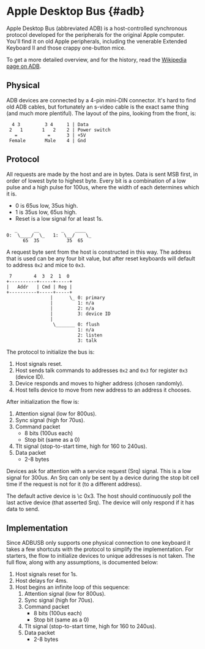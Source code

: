 Apple Desktop Bus {#adb}
=================

Apple Desktop Bus (abbreviated ADB) is a host-controlled synchronous
protocol developed for the peripherals for the original Apple
computer. You'll find it on old Apple peripherals, including the
venerable Extended Keyboard II and those crappy one-button mice.

To get a more detailed overview, and for the history, read the
[Wikipedia page on ADB][wiki].

Physical
--------

ADB devices are connected by a 4-pin mini-DIN connector. It's hard to
find old ADB cables, but fortunately an s-video cable is the exact
same thing (and much more plentiful). The layout of the pins, looking
from the front, is:

~~~~~~~~~~~~~~~~~~~~~~~~~~~~~~~~~~~~~~
  4 3         3 4     1 | Data
 2   1       1   2    2 | Power switch
   =           =      3 | +5V
 Female       Male    4 | Gnd
~~~~~~~~~~~~~~~~~~~~~~~~~~~~~~~~~~~~~~

Protocol
--------

All requests are made by the host and are in bytes. Data is sent MSB
first, in order of lowest byte to highest byte. Every bit is a
combination of a low pulse and a high pulse for 100us, where the width
of each determines which it is.

* 0 is 65us low, 35us high.
* 1 is 35us low, 65us high.
* Reset is a low signal for at least 1s.

~~~~~~~~~~~~~~~~~~~~~~~~~~~~~~~
   _      __        _    ____
0:  \____/  \_   1:  \__/    \_
      65  35          35  65
~~~~~~~~~~~~~~~~~~~~~~~~~~~~~~~

A request byte sent from the host is constructed in this way. The
address that is used can be any four bit value, but after reset
keyboards will default to address `0x2` and mice to `0x3`.

~~~~~~~~~~~~~~~~~~~~~~~~~~~~~~~~~~~~~~
 7        4  3  2  1  0
+----------+-----+-----+
|   Addr   | Cmd | Reg |
+----------+-----+-----+
                |      \_ 0: primary
                |         1: n/a
                |         2: n/a
                |         3: device ID
                |
                 \_______ 0: flush
                          1: n/a
                          2: listen
                          3: talk
~~~~~~~~~~~~~~~~~~~~~~~~~~~~~~~~~~~~~~

The protocol to initialize the bus is:

1. Host signals reset.
2. Host sends talk commands to addresses `0x2` and `0x3` for register `0x3` (device ID).
3. Device responds and moves to higher address (chosen randomly).
4. Host tells device to move from new address to an address it chooses.

After initialization the flow is:

1. Attention signal (low for 800us).
2. Sync signal (high for 70us).
3. Command packet
   * 8 bits (100us each)
   * Stop bit (same as a 0)
4. Tlt signal (stop-to-start time, high for 160 to 240us).
5. Data packet
   * 2-8 bytes

Devices ask for attention with a service request (Srq) signal. This is
a low signal for 300us. An Srq can only be sent by a device during the
stop bit cell time if the request is not for it (to a different
address).

The default active device is \c 0x3. The host should continuously poll
the last active device (that asserted Srq). The device will only
respond if it has data to send.

Implementation
--------------

Since ADBUSB only supports one physical connection to one keyboard it
takes a few shortcuts with the protocol to simplify the
implementation. For starters, the flow to initialize devices to unique
addresses is not taken. The full flow, along with any assumptions, is
documented below:

1. Host signals reset for 1s.
2. Host delays for 4ms.
3. Host begins an infinite loop of this sequence:
   1. Attention signal (low for 800us).
   2. Sync signal (high for 70us).
   3. Command packet
      * 8 bits (100us each)
      * Stop bit (same as a 0)
   4. Tlt signal (stop-to-start time, high for 160 to 240us).
   5. Data packet
      * 2-8 bytes

[wiki]: http://en.wikipedia.org/wiki/Apple_Desktop_Bus
